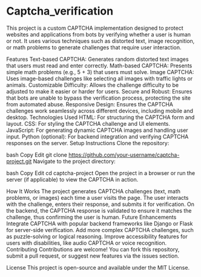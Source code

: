 # Captcha_verification

This project is a custom CAPTCHA implementation designed to protect websites and applications from bots by verifying whether a user is human or not. It uses various techniques such as distorted text, image recognition, or math problems to generate challenges that require user interaction.

Features
Text-based CAPTCHA: Generates random distorted text images that users must read and enter correctly.
Math-based CAPTCHA: Presents simple math problems (e.g., 5 + 3) that users must solve.
Image CAPTCHA: Uses image-based challenges like selecting all images with traffic lights or animals.
Customizable Difficulty: Allows the challenge difficulty to be adjusted to make it easier or harder for users.
Secure and Robust: Ensures that bots are unable to bypass the verification process, protecting the site from automated abuse.
Responsive Design: Ensures the CAPTCHA challenges work seamlessly across different devices, including mobile and desktop.
Technologies Used
HTML: For structuring the CAPTCHA form and layout.
CSS: For styling the CAPTCHA challenge and UI elements.
JavaScript: For generating dynamic CAPTCHA images and handling user input.
Python (optional): For backend integration and verifying CAPTCHA responses on the server.
Setup Instructions
Clone the repository:

bash
Copy
Edit
git clone https://github.com/your-username/captcha-project.git
Navigate to the project directory:

bash
Copy
Edit
cd captcha-project
Open the project in a browser or run the server (if applicable) to view the CAPTCHA in action.

How It Works
The project generates CAPTCHA challenges (text, math problems, or images) each time a user visits the page.
The user interacts with the challenge, enters their response, and submits it for verification.
On the backend, the CAPTCHA response is validated to ensure it matches the challenge, thus confirming the user is human.
Future Enhancements
Integrate CAPTCHA with popular backend frameworks like Django or Flask for server-side verification.
Add more complex CAPTCHA challenges, such as puzzle-solving or logical reasoning.
Improve accessibility features for users with disabilities, like audio CAPTCHA or voice recognition.
Contributing
Contributions are welcome! You can fork this repository, submit a pull request, or suggest new features via the issues section.

License
This project is open-source and available under the MIT License.

